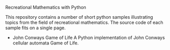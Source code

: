 Recreational Mathematics with Python

This repository contains a number of short python samples illustrating topics from the field of recreational mathematics. The source code of each sample fits on a single page.

- John Conways Game of Life
A Python implementation of John Conways cellular automata Game of Life.
